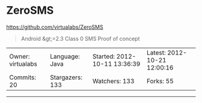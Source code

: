 # ZeroSMS

https://github.com/virtualabs/ZeroSMS
<blockquote>
Android &amp;gt;=2.3 Class 0 SMS Proof of concept
</blockquote>

<table>
<tr><td>Owner: virtualabs</td>
    <td>Language: Java</td>
    <td>Started: 2012-10-11 13:36:39</td>
    <td>Latest: 2012-10-21 12:00:16</td></tr>
<tr><td>Commits: 20</td>
    <td>Stargazers: 133</td>
    <td>Watchers: 133</td>
    <td>Forks: 55</td></tr>
</table>

---

